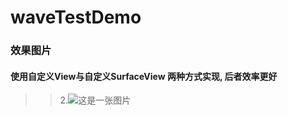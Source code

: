 # waveTestDemo
### 效果图片
#### 使用自定义View与自定义SurfaceView 两种方式实现, 后者效率更好
>>2.![这是一张图片](https://github.com/fxslltfxl/waveTestDemo/tree/develop/img "有时间具体介绍")
